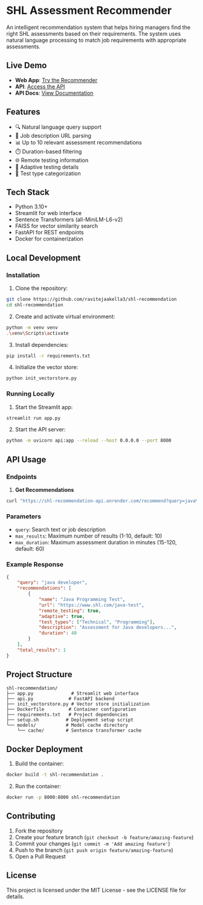 # SHL Assessment Recommender

An intelligent recommendation system that helps hiring managers find the right SHL assessments based on their requirements. The system uses natural language processing to match job requirements with appropriate assessments.

## Live Demo
- **Web App**: [Try the Recommender]( https://shl-recommendation-f6j4zftdemqu2ssfjccyzy.streamlit.app/)
- **API**: [Access the API](https://shl-recommendation-api-pqfw.onrender.com)
- **API Docs**: [View Documentation](https://shl-recommendation-api-pqfw.onrender.com/docs)

## Features

- 🔍 Natural language query support
- 🔗 Job description URL parsing
- 📊 Up to 10 relevant assessment recommendations
- ⏱️ Duration-based filtering
- 🌐 Remote testing information
- 🔄 Adaptive testing details
- 📝 Test type categorization

## Tech Stack

- Python 3.10+
- Streamlit for web interface
- Sentence Transformers (all-MiniLM-L6-v2)
- FAISS for vector similarity search
- FastAPI for REST endpoints
- Docker for containerization

## Local Development

### Installation

1. Clone the repository:
```bash
git clone https://github.com/ravitejaakella3/shl-recommendation
cd shl-recommendation
```

2. Create and activate virtual environment:
```bash
python -m venv venv
.\venv\Scripts\activate
```

3. Install dependencies:
```bash
pip install -r requirements.txt
```

4. Initialize the vector store:
```bash
python init_vectorstore.py
```

### Running Locally

1. Start the Streamlit app:
```bash
streamlit run app.py
```

2. Start the API server:
```bash
python -m uvicorn api:app --reload --host 0.0.0.0 --port 8000
```

## API Usage

### Endpoints

1. **Get Recommendations**
```bash
curl "https://shl-recommendation-api.onrender.com/recommend?query=java%20developer&max_results=5"
```

### Parameters
- `query`: Search text or job description
- `max_results`: Maximum number of results (1-10, default: 10)
- `max_duration`: Maximum assessment duration in minutes (15-120, default: 60)

### Example Response
```json
{
    "query": "java developer",
    "recommendations": [
        {
            "name": "Java Programming Test",
            "url": "https://www.shl.com/java-test",
            "remote_testing": true,
            "adaptive": true,
            "test_types": ["Technical", "Programming"],
            "description": "Assessment for Java developers...",
            "duration": 40
        }
    ],
    "total_results": 1
}
```

## Project Structure

```
shl-recommendation/
├── app.py              # Streamlit web interface
├── api.py             # FastAPI backend
├── init_vectorstore.py # Vector store initialization
├── Dockerfile         # Container configuration
├── requirements.txt   # Project dependencies
├── setup.sh          # Deployment setup script
└── models/           # Model cache directory
    └── cache/        # Sentence transformer cache
```

## Docker Deployment

1. Build the container:
```bash
docker build -t shl-recommendation .
```

2. Run the container:
```bash
docker run -p 8000:8000 shl-recommendation
```

## Contributing

1. Fork the repository
2. Create your feature branch (`git checkout -b feature/amazing-feature`)
3. Commit your changes (`git commit -m 'Add amazing feature'`)
4. Push to the branch (`git push origin feature/amazing-feature`)
5. Open a Pull Request

## License

This project is licensed under the MIT License - see the LICENSE file for details.
